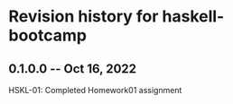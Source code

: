# Revision history for haskell-bootcamp

## 0.1.0.0 -- Oct 16, 2022

HSKL-01: Completed Homework01 assignment 
